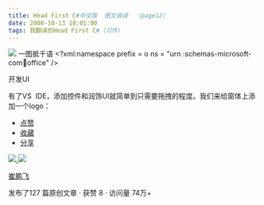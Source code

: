```yaml
---
title: Head First C#中文版  图文皆译  （page12）
date: 2008-10-13 18:01:00
tags: 我翻译的Head First C#（习作）
---
```

![](https://p-blog.csdn.net/images/p_blog_csdn_net/cuipengfei1/EntryImages/20081013/%E6%88%AA%E5%9B%BE02.jpg) 一图抵千语  <?xml:namespace prefix = o ns = "urn
:schemas-microsoft-com:office:office" />

开发UI

有了VS  IDE，添加控件和润饰UI就简单到只需要拖拽的程度。我们来给窗体上添加一个logo：

  * [ 点赞  ](javascript:;)
  * [ 收藏  ](javascript:;)
  * [ 分享 ](javascript:;)

[ ![](https://profile.csdnimg.cn/5/2/5/3_cuipengfei1)
![](https://g.csdnimg.cn/static/user-reg-year/1x/11.png)
](https://blog.csdn.net/cuipengfei1)

[ 崔鹏飞 ](https://blog.csdn.net/cuipengfei1)

发布了127 篇原创文章  ·  获赞 8  ·  访问量 74万+

